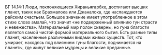 БГ 14.14:1	Люди, поклоняющиеся Хираньягарбхе, достигают высших планет, таких как Брахмалока или Джаналока, где наслаждаются райским счастьем. Большое значение имеет употребленное в этом стихе слово амала̄н, что значит «не подверженный влиянию гун страсти и невежества». Материальный мир полон скверны, но гуна благости является самой чистой формой материального бытия. Есть разные типы планет, населенные различными видами живых существ. Тот, кто умирает, находясь под влиянием гуны благости, поднимается на планеты, где живут великие мудрецы и великие преданные.